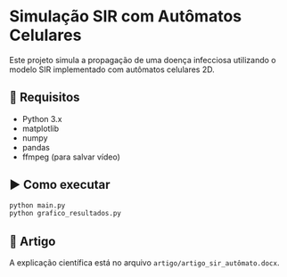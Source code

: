 # Simulação SIR com Autômatos Celulares

Este projeto simula a propagação de uma doença infecciosa utilizando o modelo SIR implementado com autômatos celulares 2D.

## 📌 Requisitos

- Python 3.x
- matplotlib
- numpy
- pandas
- ffmpeg (para salvar vídeo)

## ▶️ Como executar

```bash
python main.py
python grafico_resultados.py
```

## 📄 Artigo

A explicação científica está no arquivo `artigo/artigo_sir_autômato.docx`.
